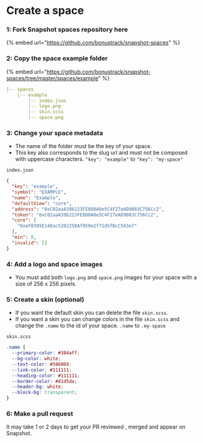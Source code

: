 # Create a space

### **1: Fork Snapshot spaces repository here**

{% embed url="https://github.com/bonustrack/snapshot-spaces" %}

### **2: Copy the space example folder**

{% embed url="https://github.com/bonustrack/snapshot-spaces/tree/master/spaces/example" %}

```yml
|-- spaces
    |-- example
        |-- index.json
        |-- logo.png
        |-- skin.scss
        |-- space.png
```

### **3: Change your space metadata**

* The name of the folder must be the key of your space.
* This key also corresponds to the slug url and must not be composed with uppercase characters. `"key": "example"` to `"key": "my-space"`

`index.json`
```json
{
  "key": "example",
  "symbol": "EXAMPLE",
  "name": "Example",
  "defaultView": "core",
  "address": "0xC02aaA39b223FE8D0A0e5C4F27eAD9083C756Cc2",
  "token": "0xC02aaA39b223FE8D0A0e5C4F27eAD9083C756Cc2",
  "core": [
    "0xeF8305E140ac520225DAf050e2f71d5fBcC543e7"
  ],
  "min": 0,
  "invalid": []
}
```

### **4: Add a logo and space images** 
* You must add both `logo.png` and `space.png` images for your space with a size of 256 x 256 pixels.

### **5: Create a skin \(optional\)**

* If you want the default skin you can delete the file `skin.scss`.
* If you want a skin you can change colors in the file `skin.scss` and change the `.name` to the id of your space. `.name` to `.my-space`

`skin.scss`
```scss
.name {
  --primary-color: #384aff;
  --bg-color: white;
  --text-color: #586069;
  --link-color: #111111;
  --heading-color: #111111;
  --border-color: #d1d5da;
  --header-bg: white;
  --block-bg: transparent;
}
```

### **6: Make a pull request**

It may take 1 or 2 days to get your PR reviewed , merged and appear on Snapshot. 

